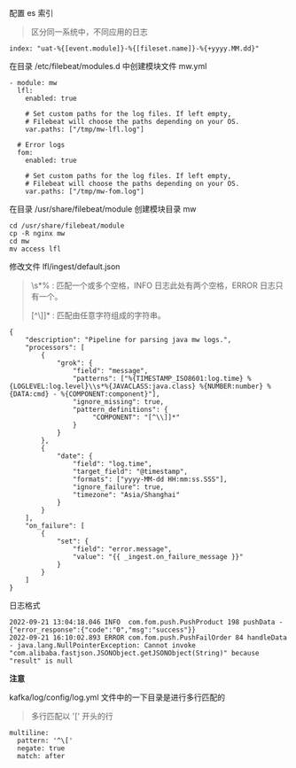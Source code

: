配置 es 索引

> 区分同一系统中，不同应用的日志

```
index: "uat-%{[event.module]}-%{[fileset.name]}-%{+yyyy.MM.dd}"
```

在目录 /etc/filebeat/modules.d 中创建模块文件 mw.yml

```
- module: mw
  lfl:
    enabled: true

    # Set custom paths for the log files. If left empty,
    # Filebeat will choose the paths depending on your OS.
    var.paths: ["/tmp/mw-lfl.log"]

  # Error logs
  fom:
    enabled: true

    # Set custom paths for the log files. If left empty,
    # Filebeat will choose the paths depending on your OS.
    var.paths: ["/tmp/mw-fom.log"]
```

在目录 /usr/share/filebeat/module 创建模块目录 mw

```
cd /usr/share/filebeat/module
cp -R nginx mw
cd mw
mv access lfl
```

修改文件 lfl/ingest/default.json

> \\s*% : 匹配一个或多个空格，INFO 日志此处有两个空格，ERROR 日志只有一个。
>
> [^\\]]* : 匹配由任意字符组成的字符串。

```
{
    "description": "Pipeline for parsing java mw logs.",
    "processors": [
        {
            "grok": {
                "field": "message",
                "patterns": ["%{TIMESTAMP_ISO8601:log.time} %{LOGLEVEL:log.level}\\s*%{JAVACLASS:java.class} %{NUMBER:number} %{DATA:cmd} - %{COMPONENT:component}"],
                "ignore_missing": true,
                "pattern_definitions": {
                     "COMPONENT": "[^\\]]*"
                }
            }
        },
        {
            "date": {
                "field": "log.time",
                "target_field": "@timestamp",
                "formats": ["yyyy-MM-dd HH:mm:ss.SSS"],
                "ignore_failure": true,
                "timezone": "Asia/Shanghai"
            }
        }
    ],
    "on_failure": [
        {
            "set": {
                "field": "error.message",
                "value": "{{ _ingest.on_failure_message }}"
            }
        }
    ]
}
```

日志格式

```
2022-09-21 13:04:18.046 INFO  com.fom.push.PushProduct 198 pushData - {"error_response":{"code":"0","msg":"success"}}
2022-09-21 16:10:02.893 ERROR com.fom.push.PushFailOrder 84 handleData - java.lang.NullPointerException: Cannot invoke "com.alibaba.fastjson.JSONObject.getJSONObject(String)" because "result" is null
```



**注意**

kafka/log/config/log.yml 文件中的一下目录是进行多行匹配的

> 多行匹配以 '[' 开头的行

```
multiline:
  pattern: '^\['
  negate: true
  match: after
```

